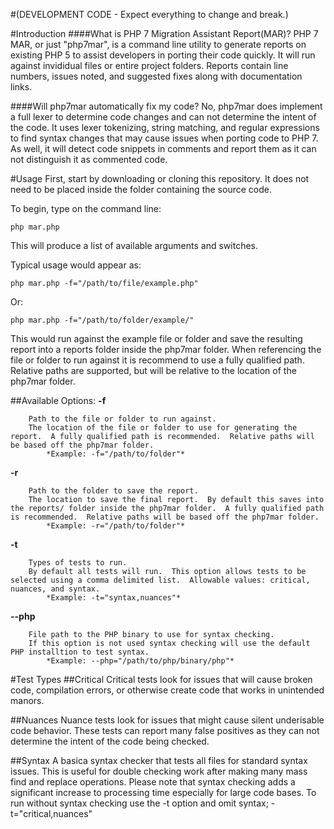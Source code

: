 #(DEVELOPMENT CODE - Expect everything to change and break.)

#Introduction
####What is PHP 7 Migration Assistant Report(MAR)?
PHP 7 MAR, or just "php7mar", is a command line utility to generate reports on existing PHP 5 to assist developers in porting their code quickly.  It will run against invididual files or entire project folders.  Reports contain line numbers, issues noted, and suggested fixes along with documentation links.

####Will php7mar automatically fix my code?
No, php7mar does implement a full lexer to determine code changes and can not determine the intent of the code.  It uses lexer tokenizing, string matching, and regular expressions to find syntax changes that may cause issues when porting code to PHP 7.  As well, it will detect code snippets in comments and report them as it can not distinguish it as commented code.

#Usage
First, start by downloading or cloning this repository.  It does not need to be placed inside the folder containing the source code.

To begin, type on the command line:

	php mar.php

This will produce a list of available arguments and switches.

Typical usage would appear as:

	php mar.php -f="/path/to/file/example.php"

Or:

	php mar.php -f="/path/to/folder/example/"

This would run against the example file or folder and save the resulting report into a reports folder inside the php7mar folder.  When referencing the file or folder to run against it is recommend to use a fully qualified path.  Relative paths are supported, but will be relative to the location of the php7mar folder.

##Available Options:
**-f**
```
	Path to the file or folder to run against.
	The location of the file or folder to use for generating the report.  A fully qualified path is recommended.  Relative paths will be based off the php7mar folder.
		*Example: -f="/path/to/folder"*
```

**-r**
```
	Path to the folder to save the report.
	The location to save the final report.  By default this saves into the reports/ folder inside the php7mar folder.  A fully qualified path is recommended.  Relative paths will be based off the php7mar folder.
		*Example: -r="/path/to/folder"*
```

**-t**
```
	Types of tests to run.
	By default all tests will run.  This option allows tests to be selected using a comma delimited list.  Allowable values: critical, nuances, and syntax.
		*Example: -t="syntax,nuances"*
```

**--php**
```
	File path to the PHP binary to use for syntax checking.
	If this option is not used syntax checking will use the default PHP installtion to test syntax.
		*Example: --php="/path/to/php/binary/php"*
```

#Test Types
##Critical
Critical tests look for issues that will cause broken code, compilation errors, or otherwise create code that works in unintended manors.

##Nuances
Nuance tests look for issues that might cause silent underisable code behavior.  These tests can report many false positives as they can not determine the intent of the code being checked.

##Syntax
A basica syntax checker that tests all files for standard syntax issues.  This is useful for double checking work after making many mass find and replace operations.  Please note that syntax checking adds a significant increase to processing time especially for large code bases.  To run without syntax checking use the -t option and omit syntax; -t="critical,nuances"